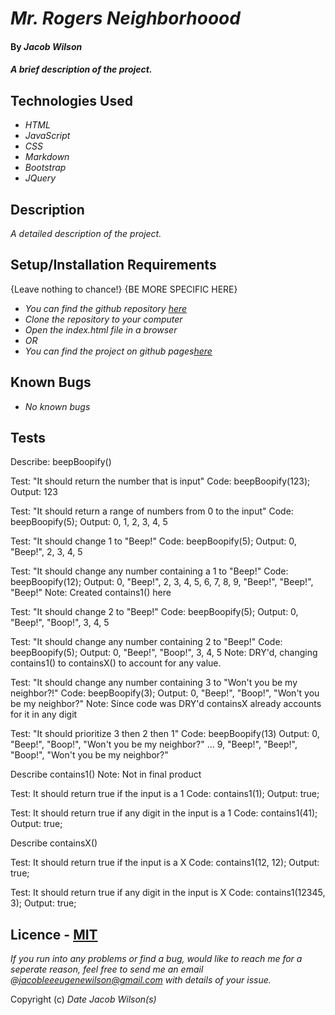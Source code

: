 # _Mr. Rogers Neighborhoood_

#### By _**Jacob Wilson**_

#### _A brief description of the project._

## Technologies Used

* _HTML_
* _JavaScript_
* _CSS_
* _Markdown_
* _Bootstrap_
* _JQuery_

## Description

_A detailed description of the project._

## Setup/Installation Requirements

{Leave nothing to chance!}
{BE MORE SPECIFIC HERE}
* _You can find the github repository [here](https://github.com/JLEWilson/mr_rogers_neighborhood.git)_
* _Clone the repository to your computer_
* _Open the index.html file in a browser_
* _OR_
* _You can find the project on github pages[here]()_

## Known Bugs

* _No known bugs_

## Tests

Describe: beepBoopify()

Test: "It should return the number that is input"
Code: beepBoopify(123);
Output: 123

Test: "It should return a range of numbers from 0 to the input"
Code: beepBoopify(5);
Output: 0, 1, 2, 3, 4, 5

Test: "It should change 1 to "Beep!"
Code: beepBoopify(5);
Output: 0, "Beep!", 2, 3, 4, 5

Test: "It should change any number containing a 1 to "Beep!"
Code: beepBoopify(12);
Output: 0, "Beep!", 2, 3, 4, 5, 6, 7, 8, 9, "Beep!", "Beep!", "Beep!"
Note: Created contains1() here

Test: "It should change 2 to "Beep!"
Code: beepBoopify(5);
Output: 0, "Beep!", "Boop!", 3, 4, 5

Test: "It should change any number containing 2 to "Beep!"
Code: beepBoopify(5);
Output: 0, "Beep!", "Boop!", 3, 4, 5
Note: DRY'd, changing contains1() to containsX() to account for any value.

Test: "It should change any number containing 3 to "Won't you be my neighbor?!"
Code: beepBoopify(3);
Output: 0, "Beep!", "Boop!", "Won't you be my neighbor?"
Note: Since code was DRY'd containsX already accounts for it in any digit

Test: "It should prioritize 3 then 2 then 1"
Code: beepBoopify(13)
Output: 0, "Beep!", "Boop!", "Won't you be my neighbor?" ... 9, "Beep!", "Beep!", "Boop!", "Won't you be my neighbor?"

Describe contains1()
Note: Not in final product

Test: It should return true if the input is a 1
Code: contains1(1);
Output: true;

Test: It should return true if any digit in the input is a 1
Code: contains1(41);
Output: true;

Describe containsX()

Test: It should return true if the input is a X
Code: contains1(12, 12);
Output: true;

Test: It should return true if any digit in the input is X
Code: contains1(12345, 3);
Output: true;

## Licence - [MIT](https://opensource.org/licenses/MIT)

_If you run into any problems or find a bug, would like to reach me for a seperate reason, feel free to send me an email @jacobleeeugenewilson@gmail.com with details of your issue._

Copyright (c) _Date_ _Jacob Wilson(s)_